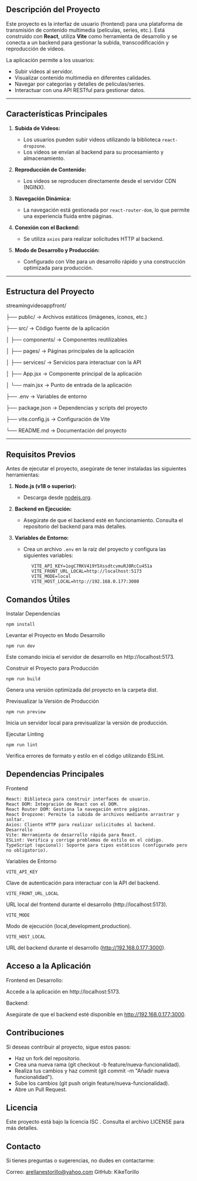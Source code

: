 ## **Descripción del Proyecto**

Este proyecto es la interfaz de usuario (frontend) para una plataforma de transmisión de contenido multimedia (películas, series, etc.). Está construido con **React**, utiliza **Vite** como herramienta de desarrollo y se conecta a un backend para gestionar la subida, transcodificación y reproducción de videos.

La aplicación permite a los usuarios:
- Subir videos al servidor.
- Visualizar contenido multimedia en diferentes calidades.
- Navegar por categorías y detalles de películas/series.
- Interactuar con una API RESTful para gestionar datos.

---

## **Características Principales**

1. **Subida de Videos:**
   - Los usuarios pueden subir videos utilizando la biblioteca `react-dropzone`.
   - Los videos se envían al backend para su procesamiento y almacenamiento.

2. **Reproducción de Contenido:**
   - Los videos se reproducen directamente desde el servidor CDN (NGINX).

3. **Navegación Dinámica:**
   - La navegación está gestionada por `react-router-dom`, lo que permite una experiencia fluida entre páginas.

4. **Conexión con el Backend:**
   - Se utiliza `axios` para realizar solicitudes HTTP al backend.

5. **Modo de Desarrollo y Producción:**
   - Configurado con Vite para un desarrollo rápido y una construcción optimizada para producción.

---

## **Estructura del Proyecto**

streamingvideoappfront/

├── public/ → Archivos estáticos (imágenes, íconos, etc.)

├── src/ → Código fuente de la aplicación

│ ├── components/ → Componentes reutilizables

│ ├── pages/ → Páginas principales de la aplicación

│ ├── services/ → Servicios para interactuar con la API

│ ├── App.jsx → Componente principal de la aplicación

│ └── main.jsx → Punto de entrada de la aplicación

├── .env → Variables de entorno

├── package.json → Dependencias y scripts del proyecto

├── vite.config.js → Configuración de Vite

└── README.md → Documentación del proyecto


---

## **Requisitos Previos**

Antes de ejecutar el proyecto, asegúrate de tener instaladas las siguientes herramientas:

1. **Node.js (v18 o superior):**
   - Descarga desde [nodejs.org](https://nodejs.org/).

2. **Backend en Ejecución:**
   - Asegúrate de que el backend esté en funcionamiento. Consulta el repositorio del backend para más detalles.

3. **Variables de Entorno:**
   - Crea un archivo `.env` en la raíz del proyecto y configura las siguientes variables:

			VITE_API_KEY=1ogC7RKV419Y5XssdtcvmuRJ8RcCu451a
			VITE_FRONT_URL_LOCAL=http://localhost:5173
			VITE_MODE=local
			VITE_HOST_LOCAL=http://192.168.0.177:3000

## **Comandos Útiles**

Instalar Dependencias

	npm install

Levantar el Proyecto en Modo Desarrollo

	npm run dev

Este comando inicia el servidor de desarrollo en http://localhost:5173.

Construir el Proyecto para Producción

	npm run build
	
Genera una versión optimizada del proyecto en la carpeta dist.

Previsualizar la Versión de Producción

	npm run preview

Inicia un servidor local para previsualizar la versión de producción.

Ejecutar Linting

	npm run lint

Verifica errores de formato y estilo en el código utilizando ESLint.

## **Dependencias Principales**

Frontend

	React: Biblioteca para construir interfaces de usuario.
	React DOM: Integración de React con el DOM.
	React Router DOM: Gestiona la navegación entre páginas.
	React Dropzone: Permite la subida de archivos mediante arrastrar y soltar.
	Axios: Cliente HTTP para realizar solicitudes al backend.
	Desarrollo
	Vite: Herramienta de desarrollo rápida para React.
	ESLint: Verifica y corrige problemas de estilo en el código.
	TypeScript (opcional): Soporte para tipos estáticos (configurado pero no obligatorio).


Variables de Entorno

	VITE_API_KEY

Clave de autenticación para interactuar con la API del backend.

	VITE_FRONT_URL_LOCAL

URL local del frontend durante el desarrollo (http://localhost:5173).

	VITE_MODE

Modo de ejecución (local,development,production).

	VITE_HOST_LOCAL

URL del backend durante el desarrollo (http://192.168.0.177:3000).



## **Acceso a la Aplicación**

Frontend en Desarrollo:

Accede a la aplicación en http://localhost:5173.

Backend:

Asegúrate de que el backend esté disponible en http://192.168.0.177:3000.

## **Contribuciones**

Si deseas contribuir al proyecto, sigue estos pasos:

- Haz un fork del repositorio.
- Crea una nueva rama (git checkout -b feature/nueva-funcionalidad).
- Realiza tus cambios y haz commit (git commit -m "Añadir nueva funcionalidad").
- Sube los cambios (git push origin feature/nueva-funcionalidad).
- Abre un Pull Request.

## **Licencia**

Este proyecto está bajo la licencia ISC . Consulta el archivo LICENSE para más detalles.

## **Contacto**
Si tienes preguntas o sugerencias, no dudes en contactarme:

Correo: arellanestorillo@yahoo.com
GitHub: KikeTorillo
